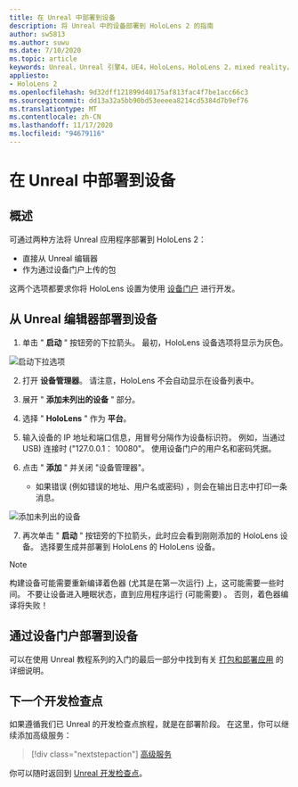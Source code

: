 ```yaml
---
title: 在 Unreal 中部署到设备
description: 将 Unreal 中的设备部署到 HoloLens 2 的指南
author: sw5813
ms.author: suwu
ms.date: 7/10/2020
ms.topic: article
keywords: Unreal，Unreal 引擎4，UE4，HoloLens，HoloLens 2，mixed reality，部署到设备，PC，文档，混合现实耳机，windows mixed reality 耳机，虚拟现实耳机
appliesto:
- HoloLens 2
ms.openlocfilehash: 9d32dff121899d40175af813fac4f7be1acc66c3
ms.sourcegitcommit: dd13a32a5bb90bd53eeeea8214cd5384d7b9ef76
ms.translationtype: MT
ms.contentlocale: zh-CN
ms.lasthandoff: 11/17/2020
ms.locfileid: "94679116"
---
```

# <a name="deploy-to-device-in-unreal"></a>在 Unreal 中部署到设备

## <a name="overview"></a>概述
可通过两种方法将 Unreal 应用程序部署到 HoloLens 2：
* 直接从 Unreal 编辑器
* 作为通过设备门户上传的包

这两个选项都要求你将 HoloLens 设置为使用 [设备门户](../platform-capabilities-and-apis/using-the-windows-device-portal.md) 进行开发。

## <a name="deploying-to-device-from-the-unreal-editor"></a>从 Unreal 编辑器部署到设备

1. 单击 " **启动** " 按钮旁的下拉箭头。 最初，HoloLens 设备选项将显示为灰色。

![启动下拉选项](images/unreal/launch-dropdown.png)

2. 打开 **设备管理器**。 请注意，HoloLens 不会自动显示在设备列表中。

3. 展开 " **添加未列出的设备** " 部分。

4. 选择 " **HoloLens** " 作为 **平台**。

5. 输入设备的 IP 地址和端口信息，用冒号分隔作为设备标识符。 例如，当通过 USB) 连接时 ("127.0.0.1： 10080"。 使用设备门户的用户名和密码凭据。

6. 点击 " **添加** " 并关闭 "设备管理器"。
    * 如果错误 (例如错误的地址、用户名或密码) ，则会在输出日志中打印一条消息。

![添加未列出的设备](images/unreal/add-unlisted-device.png)

7. 再次单击 " **启动** " 按钮旁的下拉箭头，此时应会看到刚刚添加的 HoloLens 设备。 选择要生成并部署到 HoloLens 的 HoloLens 设备。

>[!NOTE]
>构建设备可能需要重新编译着色器 (尤其是在第一次运行) 上，这可能需要一些时间。 不要让设备进入睡眠状态，直到应用程序运行 (可能需要) 。 否则，着色器编译将失败！

## <a name="deploying-to-device-via-device-portal"></a>通过设备门户部署到设备

可以在使用 Unreal 教程系列的入门的最后一部分中找到有关 [打包和部署应用](tutorials/unreal-uxt-ch6.md#packaging-and-deploying-the-app-via-device-portal) 的详细说明。

## <a name="next-development-checkpoint"></a>下一个开发检查点

如果遵循我们已 Unreal 的开发检查点旅程，就是在部署阶段。 在这里，你可以继续添加高级服务：

> [!div class="nextstepaction"]
> [高级服务](unreal-development-overview.md#5-adding-services)

你可以随时返回到 [Unreal 开发检查点](unreal-development-overview.md#4-deploying-to-a-device)。
